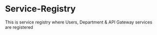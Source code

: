 # Service-Registry

This is service registry where Users, Department & API Gateway services are registered

